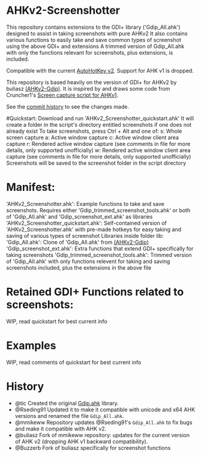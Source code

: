 # AHKv2-Screenshotter
This repository contains extensions to the GDI+ library ('Gdip_All.ahk') designed to assist in taking screenshots with pure AHKv2
It also contains various functions to easily take and save common types of screenshot using the above GDI+ and extensions
A trimmed version of Gdip_All.ahk with only the functions relevant for screenshots, plus extensions, is included.

Compatible with the current [AutoHotKey v2](https://autohotkey.com/v2/).
Support for AHK v1 is dropped.

This repository is based heavily on the version of GDI+ for AHKv2 by buliasz [(AHKv2-Gdip)](https://github.com/buliasz/AHKv2-Gdip). It is inspired by and draws some code from Cruncher1's [Screen capture script for AHKv1](https://www.autohotkey.com/board/topic/91585-screen-capture-using-only-ahk-no-3rd-party-software-required/).

See the [commit history](https://github.com/Buzzerb/AHKv2-Gdip-Screenshotter/commits/master) to see the changes made.

#Quickstart:
Download and run 'AHKv2_Screenshotter_quickstart.ahk'
It will create a folder in the script's directory entitled screenshots if one does not already exist
To take screenshots, press Ctrl + Alt and one of:
s: Whole screen capture
a: Active window capture
c: Active window client area capture
r: Rendered active window capture (see comments in file for more details, only supported unofficially)
w: Rendered active window client area capture (see comments in file for more details, only supported unofficially)
Screenshots will be saved to the screenshot folder in the script directory


# Manifest:
'AHKv2_Screenshotter.ahk': Example functions to take and save screenshots. Requires either 'Gdip_trimmed_screenshot_tools.ahk' or both of 'Gdip_All.ahk' and 'Gdip_screenshot_ext.ahk' as libraries
'AHKv2_Screenshotter_quickstart.ahk': Self-contained version of 'AHKv2_Screenshotter.ahk' with pre-made hotkeys for easy taking and saving of various types of screenshot
Libraries inside folder lib:
'Gdip_All.ahk': Clone of 'Gdip_All.ahk' from [(AHKv2-Gdip)](https://github.com/buliasz/AHKv2-Gdip)
'Gdip_screenshot_ext.ahk': Extra functions that extend GDI+ specifically for taking screenshots
'Gdip_trimmed_screenshot_tools.ahk': Trimmed version of 'Gdip_All.ahk' with only functions relevent for taking and saving screenshots included, plus the extensions in the above file


# Retained GDI+ Functions related to screenshots:
WIP, read quickstart for best current info

# Examples
WIP, read comments of quickstart for best current info

# History
- @tic Created the original [Gdip.ahk](https://github.com/tariqporter/Gdip/) library.
- @Rseding91 Updated it to make it compatible with unicode and x64 AHK versions and renamed the file `Gdip_All.ahk`.
- @mmikeww Repository updates @Rseding91's `Gdip_All.ahk` to fix bugs and make it compatible with AHK v2.
- @buliasz Fork of mmikeww repository: updates for the current version of AHK v2 (dropping AHK v1 backward compatibility).
- @Buzzerb Fork of buliasz specifically for screenshot functions
